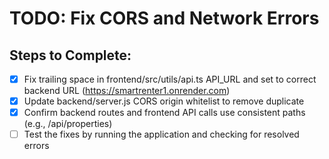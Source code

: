 # TODO: Fix CORS and Network Errors

## Steps to Complete:
- [x] Fix trailing space in frontend/src/utils/api.ts API_URL and set to correct backend URL (https://smartrenter1.onrender.com)
- [x] Update backend/server.js CORS origin whitelist to remove duplicate
- [x] Confirm backend routes and frontend API calls use consistent paths (e.g., /api/properties)
- [ ] Test the fixes by running the application and checking for resolved errors
